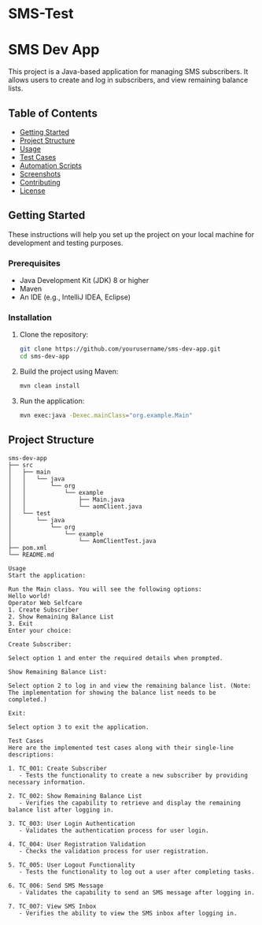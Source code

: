 # SMS-Test
# SMS Dev App

This project is a Java-based application for managing SMS subscribers. It allows users to create and log in subscribers, and view remaining balance lists.

## Table of Contents

- [Getting Started](#getting-started)
- [Project Structure](#project-structure)
- [Usage](#usage)
- [Test Cases](#test-cases)
- [Automation Scripts](#automation-scripts)
- [Screenshots](#screenshots)
- [Contributing](#contributing)
- [License](#license)

## Getting Started

These instructions will help you set up the project on your local machine for development and testing purposes.

### Prerequisites

- Java Development Kit (JDK) 8 or higher
- Maven
- An IDE (e.g., IntelliJ IDEA, Eclipse)

### Installation

1. Clone the repository:

    ```bash
    git clone https://github.com/yourusername/sms-dev-app.git
    cd sms-dev-app
    ```

2. Build the project using Maven:

    ```bash
    mvn clean install
    ```

3. Run the application:

    ```bash
    mvn exec:java -Dexec.mainClass="org.example.Main"
    ```

## Project Structure

```plaintext
sms-dev-app
├── src
│   ├── main
│   │   └── java
│   │       └── org
│   │           └── example
│   │               ├── Main.java
│   │               └── aomClient.java
│   └── test
│       └── java
│           └── org
│               └── example
│                   └── AomClientTest.java
├── pom.xml
└── README.md

Usage
Start the application:

Run the Main class. You will see the following options:
Hello world!
Operator Web Selfcare
1. Create Subscriber
2. Show Remaining Balance List
3. Exit
Enter your choice: 

Create Subscriber:

Select option 1 and enter the required details when prompted.

Show Remaining Balance List:

Select option 2 to log in and view the remaining balance list. (Note: The implementation for showing the balance list needs to be completed.)

Exit:

Select option 3 to exit the application.

Test Cases
Here are the implemented test cases along with their single-line descriptions:

1. TC_001: Create Subscriber
   - Tests the functionality to create a new subscriber by providing necessary information.

2. TC_002: Show Remaining Balance List
   - Verifies the capability to retrieve and display the remaining balance list after logging in.

3. TC_003: User Login Authentication
   - Validates the authentication process for user login.

4. TC_004: User Registration Validation
   - Checks the validation process for user registration.

5. TC_005: User Logout Functionality
   - Tests the functionality to log out a user after completing tasks.

6. TC_006: Send SMS Message
   - Validates the capability to send an SMS message after logging in.

7. TC_007: View SMS Inbox
   - Verifies the ability to view the SMS inbox after logging in.
